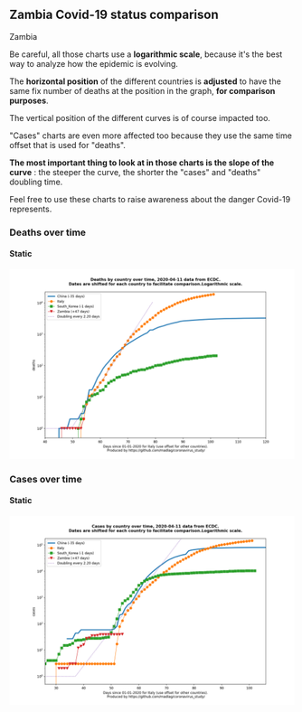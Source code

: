 ## Zambia Covid-19 status comparison 

Zambia



Be careful, all those charts use a **logarithmic scale**, because it's the best way to analyze how the epidemic is evolving.
 
The **horizontal position** of the different countries is **adjusted** to have the same fix number of deaths at the position in the graph, **for comparison purposes**.

The vertical position of the different curves is of course impacted too.

"Cases" charts are even more affected too because they use the same time offset that is used for "deaths".

**The most important thing to look at in those charts is the slope of the curve** : the steeper the curve, the shorter the "cases" and "deaths" doubling time.

Feel free to use these charts to raise awareness about the danger Covid-19 represents. 


 
### Deaths over time
 
#### Static
![Zambia covid-19 deaths static chart](https://raw.githubusercontent.com/madlag/coronavirus_study/master/notebooks/graphs/2020-04-11/countries/Zambia/2020-04-11_Zambia_deaths.png "Zambia covid-19 deaths static chart")   

 
### Cases over time
 
#### Static
![Zambia covid-19 cases static chart](https://raw.githubusercontent.com/madlag/coronavirus_study/master/notebooks/graphs/2020-04-11/countries/Zambia/2020-04-11_Zambia_cases.png "Zambia covid-19 cases static chart")   

